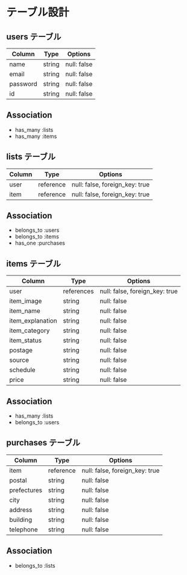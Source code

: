

# テーブル設計

## users テーブル

| Column   | Type   | Options     |
| -------- | ------ | ----------- |
| name     | string | null: false |
| email    | string | null: false |
| password | string | null: false |
| id       | string | null: false |

## Association

- has_many :lists
- has_many :items

## lists テーブル

| Column | Type      | Options                        |
| ------ | --------- | ------------------------------ |
| user   | reference | null: false, foreign_key: true |
| item   | reference | null: false, foreign_key: true |

## Association

- belongs_to :users
- belongs_to :items
- has_one :purchases

## items テーブル

| Column           | Type       | Options                        |
| ---------------- | ---------- | ------------------------------ |
| user             | references | null: false, foreign_key: true |
| item_image       | string     | null: false                    |
| item_name        | string     | null: false                    |
| item_explanation | string     | null: false                    |
| item_category    | string     | null: false                    |
| item_status      | string     | null: false                    |
| postage          | string     | null: false                    |
| source           | string     | null: false                    |
| schedule         | string     | null: false                    |
| price            | string     | null: false                    |

## Association

- has_many :lists
- belongs_to :users

## purchases テーブル

| Column      | Type       | Options                        |
| ----------- | ---------- | ------------------------------ |
| item        | reference  | null: false, foreign_key: true |
| postal      | string     | null: false                    |
| prefectures | string     | null: false                    |
| city        | string     | null: false                    |
| address     | string     | null: false                    |
| building    | string     | null: false                    |
| telephone   | string     | null: false                    |

## Association

- belongs_to :lists